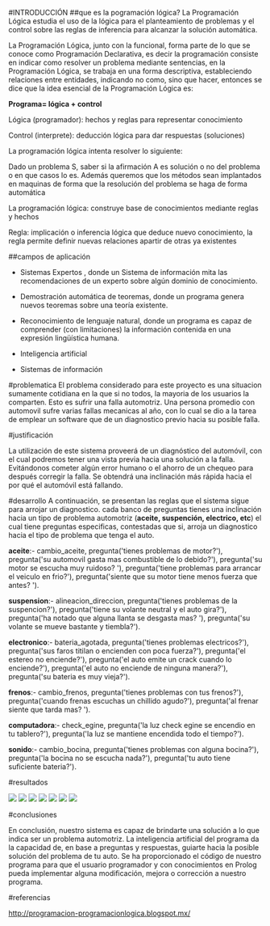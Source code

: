 #INTRODUCCIÓN
##que es la pogramación lógica?
La Programación Lógica estudia el uso de la lógica para el planteamiento de problemas y el control sobre las reglas de inferencia para alcanzar la solución automática.

La Programación Lógica, junto con la funcional, forma parte de lo que se conoce como Programación Declarativa, es decir la programación consiste en indicar como resolver un problema mediante sentencias, en la Programación Lógica, se trabaja en una forma descriptiva, estableciendo relaciones entre entidades, indicando no como, sino que hacer, entonces se dice que la idea esencial de la Programación Lógica es:

__Programa= lógica + control__

Lógica (programador): hechos y reglas para representar conocimiento

Control (interprete): deducción lógica para dar respuestas (soluciones)

La programación lógica intenta resolver lo siguiente:

Dado un problema S, saber si la afirmación A es solución o no del problema o en que casos lo es. Además queremos que los métodos sean implantados en maquinas de forma que la resolución del problema se haga de forma automática

La programación lógica: construye base de conocimientos mediante reglas y hechos

Regla: implicación o inferencia lógica que deduce nuevo conocimiento, la regla permite definir nuevas relaciones apartir de otras ya existentes

##campos de aplicación

* Sistemas Expertos , donde un Sistema de información mita las recomendaciones de un experto sobre algún dominio de conocimiento.

* Demostración automática de teoremas, donde un programa genera nuevos teoremas sobre una teoría existente.

* Reconocimiento de lenguaje natural, donde un programa es capaz de comprender (con limitaciones) la información contenida en una expresión lingüística humana.

* Inteligencia artificial

* Sistemas de información

#problematica
El problema considerado para este proyecto es una situacion sumamente cotidiana en la que si no todos, la mayoria de los usuarios la comparten. Esto es sufrir una falla automotriz. Una persona promedio con automovil sufre varias fallas mecanicas al año, con lo cual se dio a la tarea de emplear un software que de un diagnostico previo hacia su posible falla. 

#justificación

La utilización de este sistema proveerá de un diagnóstico del automóvil, con el cual podremos tener una vista previa hacia una solución a la falla. Evitándonos cometer algún error humano o el ahorro de un chequeo para después corregir la falla. Se obtendrá una inclinación más rápida hacia el por qué el automóvil está fallando.

#desarrollo
A continuación, se presentan las reglas que el sistema sigue para arrojar un diagnostico. cada banco de preguntas tienes una inclinación hacia un tipo de problema automotriz (**aceite, suspención, electrico, etc**) el cual tiene preguntas especificas, contestadas que si, arroja un diagnostico hacia el tipo de problema que tenga el auto.

__aceite__:- cambio_aceite,
	pregunta('tienes problemas de motor?'),
	pregunta('su automovil gasta mas combustible de lo debido?'),
	pregunta('su motor se escucha muy ruidoso? '),
	pregunta('tiene problemas para arrancar el veiculo en frio?'),
	pregunta('siente que su motor tiene menos fuerza que antes? ').


__suspension__:- alineacion_direccion,
	pregunta('tienes problemas de la suspencion?'),
	pregunta('tiene su volante neutral y el auto gira?'),
	pregunta('ha notado que alguna llanta se desgasta mas? '),
	pregunta('su volante se mueve bastante y tiembla?').

__electronico__:- bateria_agotada,
	pregunta('tienes problemas electricos?'),
	pregunta('sus faros titilan o encienden con poca fuerza?'),
	pregunta('el estereo no enciende?'),
	pregunta('el auto emite un crack cuando lo enciende?'),
	pregunta('el auto no enciende de ninguna manera?'),
	pregunta('su bateria es muy vieja?').

__frenos__:- cambio_frenos,
	pregunta('tienes problemas con tus frenos?'),
	pregunta('cuando frenas escuchas un chillido agudo?'),
	pregunta('al frenar siente que tarda mas? ').

__computadora__:- check_egine,
	pregunta('la luz check egine se encendio en tu tablero?'),
	pregunta('la luz se mantiene encendida todo el tiempo?').

__sonido__:- cambio_bocina,
	pregunta('tienes problemas con alguna bocina?'),
	pregunta('la bocina no se escucha nada?'),
	pregunta('tu auto tiene suficiente bateria?').

#resultados

![](C:\Users\Kev\Desktop\imagenesProlog\inicio.png)
![](C:\Users\Kev\Desktop\imagenesProlog\1.png)
![](C:\Users\Kev\Desktop\imagenesProlog\2.png)
![](C:\Users\Kev\Desktop\imagenesProlog\3.png)
![](C:\Users\Kev\Desktop\imagenesProlog\4.png)
![](C:\Users\Kev\Desktop\imagenesProlog\5.png)
![](C:\Users\Kev\Desktop\imagenesProlog\6.png)

#conclusiones

En conclusión, nuestro sistema es capaz de brindarte una solución a lo que indica ser un problema automotriz. La inteligencia artificial del programa da la capacidad de, en base a preguntas y respuestas, guiarte hacia la posible solución del problema de tu auto. Se ha proporcionado el código de nuestro programa para que el usuario programador y con conocimientos en Prolog pueda implementar alguna modificación, mejora o corrección a nuestro programa.

#referencias

http://programacion-programacionlogica.blogspot.mx/


